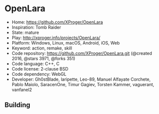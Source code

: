 # OpenLara

- Home: https://github.com/XProger/OpenLara
- Inspiration: Tomb Raider
- State: mature
- Play: http://xproger.info/projects/OpenLara/
- Platform: Windows, Linux, macOS, Android, iOS, Web
- Keyword: action, remake, skill
- Code repository: https://github.com/XProger/OpenLara.git (@created 2016, @stars 3971, @forks 351)
- Code language: C++, C
- Code license: 2-clause BSD
- Code dependency: WebGL
- Developer: Gh0stBlade, laripette, Leo-89, Manuel Alfayate Corchete, Pablo Maiolo, SaracenOne, Timur Gagiev, Torsten Kammer, vaguerant, vanfanel2

## Building
